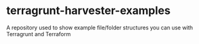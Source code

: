# terragrunt-harvester-examples
 A repository used to show example file/folder structures you can use with Terragrunt and Terraform
